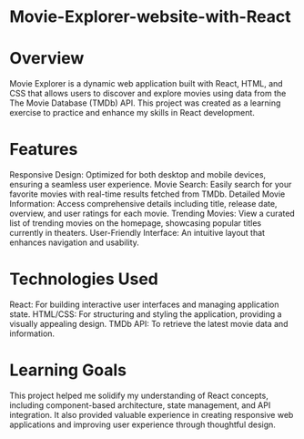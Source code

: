 # Movie-Explorer-website-with-React

# Overview
Movie Explorer is a dynamic web application built with React, HTML, and CSS that allows users to discover and explore movies using data from the The Movie Database (TMDb) API. This project was created as a learning exercise to practice and enhance my skills in React development.

# Features
Responsive Design: Optimized for both desktop and mobile devices, ensuring a seamless user experience.
Movie Search: Easily search for your favorite movies with real-time results fetched from TMDb.
Detailed Movie Information: Access comprehensive details including title, release date, overview, and user ratings for each movie.
Trending Movies: View a curated list of trending movies on the homepage, showcasing popular titles currently in theaters.
User-Friendly Interface: An intuitive layout that enhances navigation and usability.

# Technologies Used
React: For building interactive user interfaces and managing application state.
HTML/CSS: For structuring and styling the application, providing a visually appealing design.
TMDb API: To retrieve the latest movie data and information.

# Learning Goals
This project helped me solidify my understanding of React concepts, including component-based architecture, state management, and API integration. It also provided valuable experience in creating responsive web applications and improving user experience through thoughtful design.
